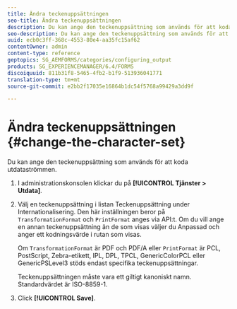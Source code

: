 ```yaml
---
title: Ändra teckenuppsättningen
seo-title: Ändra teckenuppsättningen
description: Du kan ange den teckenuppsättning som används för att koda utdataströmmen. Lär dig hur du kan ändra teckenuppsättningen.
seo-description: Du kan ange den teckenuppsättning som används för att koda utdataströmmen. Lär dig hur du kan ändra teckenuppsättningen.
uuid: ecb0c3ff-368c-4553-80e4-aa35fc15af62
contentOwner: admin
content-type: reference
geptopics: SG_AEMFORMS/categories/configuring_output
products: SG_EXPERIENCEMANAGER/6.4/FORMS
discoiquuid: 811b31f8-5465-4fb2-b1f9-513936041771
translation-type: tm+mt
source-git-commit: e2bb2f17035e16864b1dc54f5768a99429a3dd9f

---
```



# Ändra teckenuppsättningen {#change-the-character-set}

Du kan ange den teckenuppsättning som används för att koda utdataströmmen.

1. I administrationskonsolen klickar du på **[!UICONTROL Tjänster > Utdata]**.
1. Välj en teckenuppsättning i listan Teckenuppsättning under Internationalisering. Den här inställningen beror på `TransformationFormat` och `PrintFormat` anges via API:t. Om du vill ange en annan teckenuppsättning än de som visas väljer du Anpassad och anger ett kodningsvärde i rutan som visas.

   Om `TransformationFormat` är PDF och PDF/A eller `PrintFormat` är PCL, PostScript, Zebra-etikett, IPL, DPL, TPCL, GenericColorPCL eller GenericPSLevel3 stöds endast specifika teckenuppsättningar.

   Teckenuppsättningen måste vara ett giltigt kanoniskt namn. Standardvärdet är ISO-8859-1.

1. Click **[!UICONTROL Save]**.

